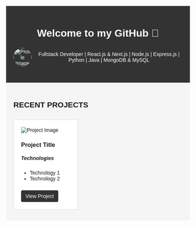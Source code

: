<div style="font-family: Arial, sans-serif; margin: 0; padding: 0; background-color: #f5f5f5;">
  <div style="background-color: #333; color: #fff; padding: 20px; text-align: center;">
    <h1>Welcome to my GitHub 👋</h1>
    <div style="display: flex; align-items: center; margin-bottom: 20px;">
      <img src="https://www.digitalascendent.com/assets/images/ogUpdated.png" alt="Profile Image" style="width: 50px; height: 50px; border-radius: 50%; margin-right: 10px;">
      <p>Fullstack Developer | React.js & Next.js | Node.js | Express.js | Python | Java | MongoDB & MySQL</p>
    </div>
  </div>
  <div style="max-width: 1200px; margin: 0 auto; padding: 20px;">
    <h2>RECENT PROJECTS</h2>
    <div style="display: flex; flex-wrap: wrap; justify-content: space-between;">
      <!-- Repeat the following project structure for each project -->
      <div style="background-color: #fff; border: 1px solid #ddd; padding: 20px; margin: 10px 0; flex-basis: calc(33.33% - 20px);">
        <img src="project-image-url" alt="Project Image" style="max-width: 100%; height: auto;">
        <h3>Project Title</h3>
        <h5>Technologies</h5>
        <ul>
          <li>Technology 1</li>
          <li>Technology 2</li>
          <!-- Add more technologies as needed -->
        </ul>
        <a href="project-url" target="_blank" style="display: inline-block; margin-top: 10px; background-color: #333; color: #fff; padding: 8px 12px; text-decoration: none; border-radius: 4px;">View Project</a>
      </div>
      <!-- Repeat the project structure end -->
    </div>
  </div>
</div>
